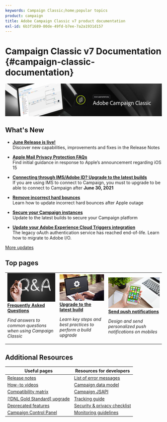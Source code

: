 ```yaml
---
keywords: Campaign Classic;home;popular topics
product: campaign
title: Adobe Campaign Classic v7 product documentation
exl-id: 6b3f1689-80de-49fd-b7ee-7a2a1931d157
---
```

# Campaign Classic v7 Documentation {#campaign-classic-documentation}

![](platform/using/assets/do-not-localize/banner_acc_doc.jpg) 

## What's New

* **[June Release is live!](rn/using/latest-release.md)**<br/> Discover new capabilities, improvements and fixes in the Release Notes

* **[Apple Mail Privacy Protection FAQs](https://experienceleague.adobe.com/docs/deliverability-learn/deliverability-best-practice-guide/technotes/apple-mail-privacy-faq.html)**<br/> Find initial guidance in response to Apple’s announcement regarding iOS 15

* **[Connecting through IMS/Adobe ID? Upgrade to the latest builds](technotes/ims-updates.md)**<br/> If you are using IMS to connect to Campaign, you must to upgrade to be able to connect to Campaign after **June 30, 2021**

* **[Remove incorrect hard bounces](delivery/using/update-bounce-qualification.md)**<br/> Learn how to update incorrect hard bounces after Apple outage

* **[Secure your Campaign instances](technotes/acc-config-updates.md)**<br/> Update to the latest builds to secure your Campaign platform

* **[Update your Adobe Experience Cloud Triggers integration](integrations/using/configuring-adobe-io.md)**<br/> The legacy oAuth authentication service has reached end-of-life. Learn how to migrate to Adobe I/O.

[More updates](/help/rn/using/documentation-updates.md)

## Top pages

<table style="table-layout:fixed">
<tr>
  <td>
    <a href="platform/using/common-questions.md">
      <img alt="FAQ" src="platform/using/assets/FAQ.png"/>
    </a>
    <div>
      <a href="platform/using/common-questions.md">
    <strong>Frequently Asked Questions</strong>
    </a>
    </div>
    <p>
    <em>Find answers to common questions when using Campaign Classic</em>
    <p>
  </td>
   <td>
    <a href="production/using/build-upgrade.md">
      <img alt="Build Upgrade" src="platform/using/assets/upgrade.png" />
    </a>
    <div>
      <a href="production/using/build-upgrade.md">
    <strong>Upgrade to the latest build</strong>
    </a>
    </div>
    <p>
    <em>Learn key steps and best practices to perform a build upgrade</em>
    <p>
  </td>
  <td>
    <a href="delivery/using/create-notifications-ios.md">
       <img alt="Push notifications" src="platform/using/assets/push.png" />
    </a>
    <div>
       <a href="delivery/using/create-notifications-ios.md">
    <strong>Send push notifications</strong>
    </a>
    </div>
    <p>
    <em>Design and send personalized push notifications on mobiles</em>
    <p>
  </td>
</tr>
</table>

## Additional Resources

| Useful pages | Resources for developers |
|---|---|
| [Release notes](/help/rn/using/latest-release.md) | [List of error messages](https://docs.adobe.com/content/help/en/campaign-classic/technicalresources/error_messages/error_codes.html) |
| [How-to videos](https://experienceleague.adobe.com/docs/campaign-classic-learn/tutorials/overview.html) | [Campaign data model](configuration/using/about-data-model.md)|
| [Compatibility matrix](rn/using/compatibility-matrix.md) | [Campaign JSAPI](https://docs.adobe.com/content/help/en/campaign-classic/technicalresources/api/p-1.html) |
| [[!DNL Gold Standard] upgrade](rn/using/gs-overview.md) | [Tracking guide](https://helpx.adobe.com/campaign/kb/acc-tracking.html) |
| [Deprecated features](rn/using/deprecated-features.md) | [Security & privacy checklist](https://helpx.adobe.com/campaign/kb/acc-security.html) |
| [Campaign Control Panel](https://experienceleague.adobe.com/docs/control-panel/using/control-panel-home.html) | [Monitoring guidelines](production/using/monitoring-guidelines.md) |
